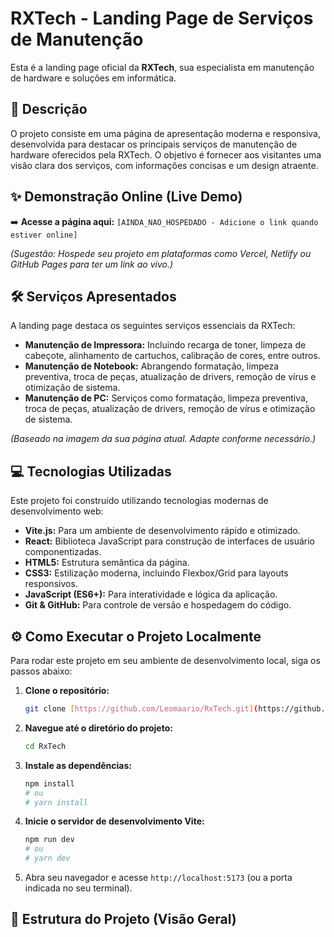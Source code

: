 # RXTech - Landing Page de Serviços de Manutenção

<p align="center">
  </p>

Esta é a landing page oficial da **RXTech**, sua especialista em manutenção de hardware e soluções em informática.

## 🚀 Descrição

O projeto consiste em uma página de apresentação moderna e responsiva, desenvolvida para destacar os principais serviços de manutenção de hardware oferecidos pela RXTech. O objetivo é fornecer aos visitantes uma visão clara dos serviços, com informações concisas e um design atraente.

## ✨ Demonstração Online (Live Demo)

➡️ **Acesse a página aqui:** `[AINDA_NAO_HOSPEDADO - Adicione o link quando estiver online]`

*(Sugestão: Hospede seu projeto em plataformas como Vercel, Netlify ou GitHub Pages para ter um link ao vivo.)*

## 🛠️ Serviços Apresentados

A landing page destaca os seguintes serviços essenciais da RXTech:

* **Manutenção de Impressora:** Incluindo recarga de toner, limpeza de cabeçote, alinhamento de cartuchos, calibração de cores, entre outros.
* **Manutenção de Notebook:** Abrangendo formatação, limpeza preventiva, troca de peças, atualização de drivers, remoção de vírus e otimização de sistema.
* **Manutenção de PC:** Serviços como formatação, limpeza preventiva, troca de peças, atualização de drivers, remoção de vírus e otimização de sistema.

*(Baseado na imagem da sua página atual. Adapte conforme necessário.)*

## 💻 Tecnologias Utilizadas

Este projeto foi construído utilizando tecnologias modernas de desenvolvimento web:

* **Vite.js:** Para um ambiente de desenvolvimento rápido e otimizado.
* **React:** Biblioteca JavaScript para construção de interfaces de usuário componentizadas.
* **HTML5:** Estrutura semântica da página.
* **CSS3:** Estilização moderna, incluindo Flexbox/Grid para layouts responsivos.
* **JavaScript (ES6+):** Para interatividade e lógica da aplicação.
* **Git & GitHub:** Para controle de versão e hospedagem do código.

## ⚙️ Como Executar o Projeto Localmente

Para rodar este projeto em seu ambiente de desenvolvimento local, siga os passos abaixo:

1.  **Clone o repositório:**
    ```bash
    git clone [https://github.com/Leomaario/RxTech.git](https://github.com/Leomaario/RxTech.git)
    ```
2.  **Navegue até o diretório do projeto:**
    ```bash
    cd RxTech
    ```
3.  **Instale as dependências:**
    ```bash
    npm install
    # ou
    # yarn install
    ```
4.  **Inicie o servidor de desenvolvimento Vite:**
    ```bash
    npm run dev
    # ou
    # yarn dev
    ```
5.  Abra seu navegador e acesse `http://localhost:5173` (ou a porta indicada no seu terminal).

## 📂 Estrutura do Projeto (Visão Geral)
